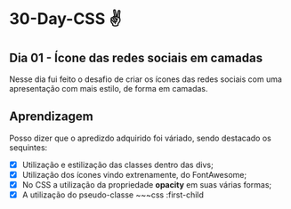 # 30-Day-CSS :v: 
## Dia 01 - Ícone das redes sociais em camadas
Nesse dia fui feito o desafio de criar os ícones das redes sociais com uma apresentação com mais estilo, de forma em camadas.

## Aprendizagem
Posso dizer que o apredizdo adquirido foi váriado, sendo destacado os sequintes:
 - [x] Utilização e estilização das classes dentro das divs;
 - [x] Utilização dos ícones vindo extrenamente, do FontAwesome;
 - [x] No CSS a utilização da propriedade **opacity** em suas várias formas;
 - [x] A utilização do pseudo-classe ~~~css 
:first-child 
~~~
